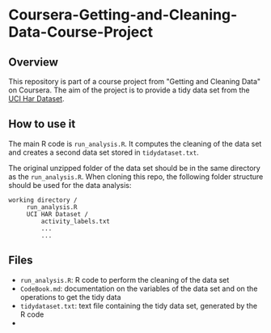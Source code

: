 # Coursera-Getting-and-Cleaning-Data-Course-Project

## Overview

This repository is part of a course project from "Getting and Cleaning Data" on Coursera. The aim of the project is to provide a tidy data set from the [UCI Har Dataset](http://archive.ics.uci.edu/ml/datasets/Human+Activity+Recognition+Using+Smartphones). 

## How to use it

The main R code is `run_analysis.R`. It computes the cleaning of the data set and creates a second data set stored in `tidydataset.txt`.

The original unzipped folder of the data set should be in the same directory as the `run_analysis.R`. When cloning this repo, the following folder structure should be used for the data analysis:
```
working directory /
     run_analysis.R
     UCI HAR Dataset /
         activity_labels.txt
         ...
         ...
```

## Files

* `run_analysis.R`: R code to perform the cleaning of the data set
* `CodeBook.md`: documentation on the variables of the data set and on the operations to get the tidy data
* `tidydataset.txt`: text file containing the tidy data set, generated by the R code
* 

